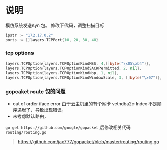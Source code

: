 # 说明

模仿系统发送syn 包。
修改下代码，调整扫描目标
```go
ipstr := "172.17.0.2"
ports := []layers.TCPPort{10, 20, 30, 40} 
```

### tcp options
```go
layers.TCPOption{layers.TCPOptionKindMSS, 4,[]byte("\x05\xb4")},
layers.TCPOption{layers.TCPOptionKindSACKPermitted, 2, nil},
layers.TCPOption{layers.TCPOptionKindNop, 1, nil},
layers.TCPOption{layers.TCPOptionKindWindowScale, 3, []byte("\x07")},
```


### gopcaket route 包的问题

- out of order iface error
由于云主机里的有个网卡 vethdba2c Index 不是顺序递增了，导致出现错误。
- 未考虑默认路由，

`go get https://github.com/google/gopacket`  后修改相关代码  `routing/routing.go`
> https://github.com/jax777/gopacket/blob/master/routing/routing.go
>